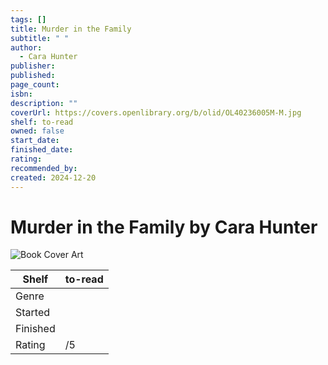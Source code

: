 ```yaml
---
tags: []
title: Murder in the Family
subtitle: " "
author:
  - Cara Hunter
publisher: 
published: 
page_count: 
isbn: 
description: ""
coverUrl: https://covers.openlibrary.org/b/olid/OL40236005M-M.jpg
shelf: to-read
owned: false
start_date: 
finished_date: 
rating: 
recommended_by: 
created: 2024-12-20
---
```


# Murder in the Family by Cara Hunter

![Book Cover Art](https://covers.openlibrary.org/b/olid/OL40236005M-M.jpg)

| Shelf | to-read |
| --- | --- |
| Genre |  |
| Started |  |
| Finished |  |
| Rating | /5 |

